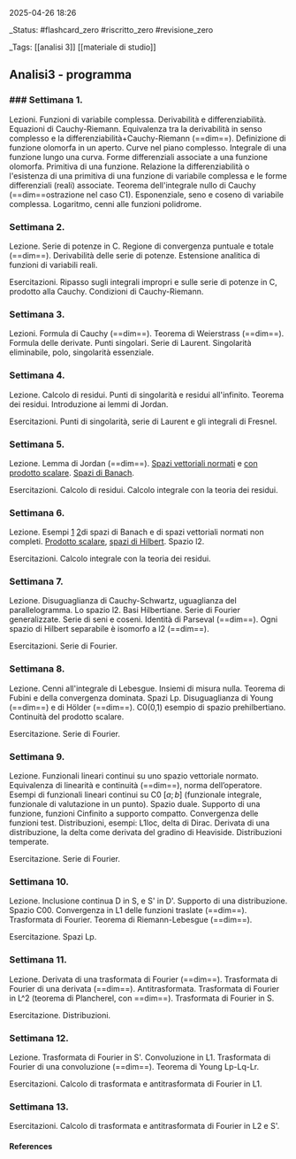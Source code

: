 2025-04-26 18:26

_Status: #flashcard_zero  #riscritto_zero  #revisione_zero 

_Tags:  [[analisi 3]]  [[materiale di studio]]

## Analisi3 - programma

### ### Settimana 1.

Lezioni. Funzioni di variabile complessa. Derivabilità e differenziabilità. Equazioni di Cauchy-Riemann.  Equivalenza tra la derivabilità in senso complesso e la differenziabilità+Cauchy-Riemann (==dim==). Definizione di funzione olomorfa in un aperto. Curve nel piano complesso. Integrale di una funzione lungo una curva. Forme differenziali associate a una funzione olomorfa. Primitiva di una funzione. Relazione la differenziabilità o l'esistenza di una primitiva di una funzione di variabile complessa e le forme differenziali (reali) associate. Teorema dell'integrale nullo di Cauchy (==dim==ostrazione nel caso C1). Esponenziale, seno e coseno di variabile complessa. Logaritmo, cenni alle funzioni polidrome.



### Settimana 2.

Lezione. Serie di potenze in C. Regione di convergenza puntuale e totale (==dim==). Derivabilità delle serie di potenze. Estensione analitica di funzioni di variabili reali.

Esercitazioni. Ripasso sugli integrali impropri e sulle serie di potenze in C, prodotto alla Cauchy. Condizioni di Cauchy-Riemann.



### Settimana 3.

Lezioni. Formula di Cauchy (==dim==). Teorema di Weierstrass (==dim==). Formula delle derivate. Punti singolari. Serie di Laurent. Singolarità eliminabile, polo, singolarità essenziale. 



### Settimana 4.

Lezione. Calcolo di residui. Punti di singolarità e residui all'infinito. Teorema dei residui. Introduzione ai lemmi di Jordan. 

Esercitazioni. Punti di singolarità, serie di Laurent e gli integrali di Fresnel.



### Settimana 5.

Lezione. Lemma di Jordan (==dim==). [Spazi vettoriali normati](obsidian://adv-uri?vault=obsidian%20Karyl&filepath=6-%20full%20note%2FAnalisi3-%20Lez07.md&block=2bfgy3)  e [con prodotto scalare](obsidian://adv-uri?vault=obsidian%20Karyl&filepath=6-%20full%20note%2FAnalisi3-%20Lez07.md&block=rzkja2). [Spazi di Banach](obsidian://adv-uri?vault=obsidian%20Karyl&filepath=6-%20full%20note%2FAnalisi3-%20Lez07.md&block=kw0ijh).

Esercitazioni. Calcolo di residui. Calcolo integrale con la teoria dei residui.



### Settimana 6.

Lezione. Esempi [1](obsidian://adv-uri?vault=obsidian%20Karyl&filepath=6-%20full%20note%2FAnalisi3-%20Lez07.md&block=kz7ft3) [2](obsidian://adv-uri?vault=obsidian%20Karyl&filepath=6-%20full%20note%2FAnalisi3-%20Lez07.md&block=r1gpe0)di spazi di Banach e di spazi vettoriali normati non completi. [Prodotto scalare](obsidian://adv-uri?vault=obsidian%20Karyl&filepath=6-%20full%20note%2FAnalisi3-%20Lez08.md&block=jwzsxl), [spazi di Hilbert](obsidian://adv-uri?vault=obsidian%20Karyl&filepath=6-%20full%20note%2FAnalisi3-%20Lez08.md&block=odwmoh). Spazio l2.

Esercitazioni. Calcolo integrale con la teoria dei residui.



### Settimana 7.

Lezione. Disuguaglianza di Cauchy-Schwartz, uguaglianza del parallelogramma. Lo spazio l2. Basi Hilbertiane. Serie di Fourier generalizzate. Serie di seni e coseni. Identità di Parseval (==dim==). Ogni spazio di Hilbert separabile è isomorfo a l2 (==dim==).

Esercitazioni. Serie di Fourier.



### Settimana 8.

Lezione. Cenni all'integrale di Lebesgue. Insiemi di misura nulla. Teorema di Fubini e della convergenza dominata. Spazi Lp. Disuguaglianza di Young (==dim==) e di Hölder (==dim==). C0(0,1) esempio di spazio prehilbertiano. Continuità del prodotto scalare.

Esercitazione. Serie di Fourier.



### Settimana 9.

Lezione. Funzionali lineari continui su uno spazio vettoriale normato. Equivalenza di linearità e continuità (==dim==), norma dell’operatore. Esempi di funzionali lineari continui su C0 $[a; b]$ (funzionale integrale, funzionale di valutazione in un punto). Spazio duale. Supporto di una funzione, funzioni Cinfinito a supporto compatto. Convergenza delle funzioni test. Distribuzioni, esempi: L1loc, delta di Dirac. Derivata di una distribuzione, la delta come derivata del gradino di Heaviside. Distribuzioni temperate.

Esercitazione. Serie di Fourier.



### Settimana 10.

Lezione. Inclusione continua D in S, e S' in D'. Supporto di una distribuzione. Spazio C00. Convergenza in L1 delle funzioni traslate (==dim==). Trasformata di Fourier. Teorema di Riemann-Lebesgue (==dim==).

Esercitazione. Spazi Lp.



### Settimana 11.

Lezione. Derivata di una trasformata di Fourier (==dim==). Trasformata di Fourier di una derivata (==dim==). Antitrasformata. Trasformata di Fourier in L^2 (teorema di Plancherel, con ==dim==). Trasformata di Fourier in S.

Esercitazione. Distribuzioni.



### Settimana 12.

Lezione. Trasformata di Fourier in S'. Convoluzione in L1. Trasformata di Fourier di una convoluzione (==dim==). Teorema di Young Lp-Lq-Lr.

Esercitazioni. Calcolo di trasformata e antitrasformata di Fourier in L1.



### Settimana 13.

Esercitazioni. Calcolo di trasformata e antitrasformata di Fourier in L2 e S'.


#### References



